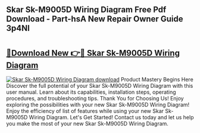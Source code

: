 ## Skar Sk-M9005D Wiring Diagram Free Pdf Download - Part-hsA New Repair Owner Guide 3p4NI

# <h2><a href="http://dfnhs1s.blite.top/?on=Skar+Sk-M9005D+Wiring+Diagram">🔗Download New 👉🔴 Skar Sk-M9005D Wiring Diagram</a></h2>

[![Skar Sk-M9005D Wiring Diagram download](https://i.imgur.com/lujVjoI.png)](http://dfnhs1s.blite.top/?on=Skar+Sk-M9005D+Wiring+Diagram)
Product Mastery Begins Here Discover the full potential of your Skar Sk-M9005D Wiring Diagram with this user manual. Learn about its capabilities, installation steps, operating procedures, and troubleshooting tips. Thank You for Choosing Us! Enjoy exploring the possibilities with your new Skar Sk-M9005D Wiring Diagram! Enjoy the efficiency of list of features while using your new Skar Sk-M9005D Wiring Diagram. Let's Get Started! Contact us today and let us help you make the most of your new Skar Sk-M9005D Wiring Diagram.
